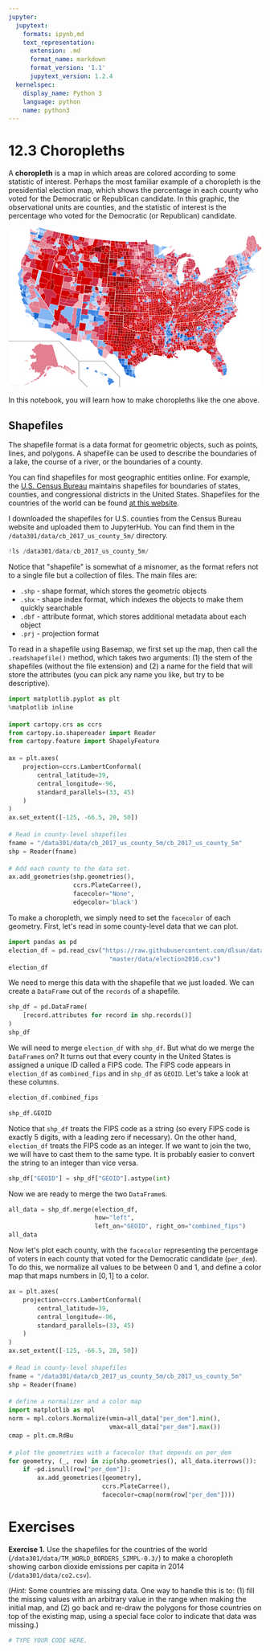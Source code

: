 ```yaml
---
jupyter:
  jupytext:
    formats: ipynb,md
    text_representation:
      extension: .md
      format_name: markdown
      format_version: '1.1'
      jupytext_version: 1.2.4
  kernelspec:
    display_name: Python 3
    language: python
    name: python3
---
```


# 12.3 Choropleths

A **choropleth** is a map in which areas are colored according to some statistic of interest. Perhaps the most familiar example of a choropleth is the presidential election map, which shows the percentage in each county who voted for the Democratic or Republican candidate. In this graphic, the observational units are counties, and the statistic of interest is the percentage who voted for the Democratic (or Republican) candidate. 

![](2016election.png)

In this notebook, you will learn how to make choropleths like the one above.


## Shapefiles

The shapefile format is a data format for geometric objects, such as points, lines, and polygons. A shapefile can be used to describe the boundaries of a lake, the course of a river, or the boundaries of a county.

You can find shapefiles for most geographic entities online. For example, the [U.S. Census Bureau](https://www.census.gov/geo/maps-data/data/tiger-cart-boundary.html) maintains shapefiles for boundaries of states, counties, and congressional districts in the United States. Shapefiles for the countries of the world can be found [at this website](http://thematicmapping.org/downloads/world_borders.php).

I downloaded the shapefiles for U.S. counties from the Census Bureau website and uploaded them to JupyterHub. You can find them in the `/data301/data/cb_2017_us_county_5m/` directory.

```python
!ls /data301/data/cb_2017_us_county_5m/
```

Notice that "shapefile" is somewhat of a misnomer, as the format refers not to a single file but a collection of files. The main files are:

- `.shp` - shape format, which stores the geometric objects
- `.shx` - shape index format, which indexes the objects to make them quickly searchable
- `.dbf` - attribute format, which stores additional metadata about each object
- `.prj` - projection format

To read in a shapefile using Basemap, we first set up the map, then call the `.readshapefile()` method, which takes two arguments: (1) the stem of the shapefiles (without the file extension) and (2) a name for the field that will store the attributes (you can pick any name you like, but try to be descriptive).

```python
import matplotlib.pyplot as plt
%matplotlib inline

import cartopy.crs as ccrs
from cartopy.io.shapereader import Reader
from cartopy.feature import ShapelyFeature

ax = plt.axes(
    projection=ccrs.LambertConformal(
        central_latitude=39,
        central_longitude=-96,
        standard_parallels=(33, 45)
    )
)
ax.set_extent([-125, -66.5, 20, 50])

# Read in county-level shapefiles
fname = "/data301/data/cb_2017_us_county_5m/cb_2017_us_county_5m"
shp = Reader(fname)

# Add each county to the data set.
ax.add_geometries(shp.geometries(),
                  ccrs.PlateCarree(),
                  facecolor="None",
                  edgecolor='black')
```

To make a choropleth, we simply need to set the `facecolor` of each geometry. First, let's read in some county-level data that we can plot.

```python
import pandas as pd
election_df = pd.read_csv("https://raw.githubusercontent.com/dlsun/data-science-book/"
                            "master/data/election2016.csv")
election_df
```

We need to merge this data with the shapefile that we just loaded. We can create a `DataFrame` out of the `records` of a shapefile.

```python
shp_df = pd.DataFrame(
    [record.attributes for record in shp.records()]
)
shp_df
```

We will need to merge `election_df` with `shp_df`. But what do we merge the `DataFrame`s on? It turns out that every county in the United States is assigned a unique ID called a FIPS code. The FIPS code appears in `election_df` as `combined_fips` and in `shp_df` as `GEOID`. Let's take a look at these columns.

```python
election_df.combined_fips
```

```python
shp_df.GEOID
```

Notice that `shp_df` treats the FIPS code as a string (so every FIPS code is exactly 5 digits, with a leading zero if necessary). On the other hand, `election_df` treats the FIPS code as an integer. If we want to join the two, we will have to cast them to the same type. It is probably easier to convert the string to an integer than vice versa.

```python
shp_df["GEOID"] = shp_df["GEOID"].astype(int)
```

Now we are ready to merge the two `DataFrame`s.

```python
all_data = shp_df.merge(election_df, 
                        how="left", 
                        left_on="GEOID", right_on="combined_fips")
all_data
```

Now let's plot each county, with the `facecolor` representing the percentage of voters in each county that voted for the Democratic candidate (`per_dem`). To do this, we normalize all values to be between 0 and 1, and define a color map that maps numbers in $[0, 1]$ to a color.

```python
ax = plt.axes(
    projection=ccrs.LambertConformal(
        central_latitude=39,
        central_longitude=-96,
        standard_parallels=(33, 45)
    )
)
ax.set_extent([-125, -66.5, 20, 50])

# Read in county-level shapefiles
fname = "/data301/data/cb_2017_us_county_5m/cb_2017_us_county_5m"
shp = Reader(fname)

# define a normalizer and a color map
import matplotlib as mpl
norm = mpl.colors.Normalize(vmin=all_data["per_dem"].min(), 
                            vmax=all_data["per_dem"].max())
cmap = plt.cm.RdBu

# plot the geometries with a facecolor that depends on per_dem
for geometry, (_, row) in zip(shp.geometries(), all_data.iterrows()):
    if ~pd.isnull(row["per_dem"]):
        ax.add_geometries([geometry],
                          ccrs.PlateCarree(),
                          facecolor=cmap(norm(row["per_dem"])))
```

# Exercises


**Exercise 1.** Use the shapefiles for the countries of the world (`/data301/data/TM_WORLD_BORDERS_SIMPL-0.3/`) to make a choropleth showing carbon dioxide emissions per capita in 2014 (`/data301/data/co2.csv`).

(_Hint:_ Some countries are missing data. One way to handle this is to: (1) fill the missing values with an arbitrary value in the range when making the initial map, and (2) go back and re-draw the polygons for those countries on top of the existing map, using a special face color to indicate that data was missing.)

```python
# TYPE YOUR CODE HERE.
```
